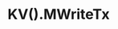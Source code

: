 # KV().MWriteTx

```{doxygenfunction} YR::KVManager::MWriteTx(const std::vector<std::string> &keys, const std::vector<T> &vals, ExistenceOpt existence)
```

```{doxygenfunction} YR::KVManager::MWriteTx(const std::vector<std::string> &keys, const std::vector<T> &vals, const MSetParam &mSetParam)
```